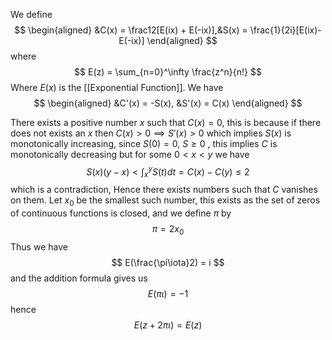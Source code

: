 We define
$$
\begin{aligned}
&C(x) = \frac12[E(ix) + E(-ix)],&S(x) = \frac{1}{2i}[E(ix)-E(-ix)]
\end{aligned}
$$
where 
$$
E(z) = \sum_{n=0}^\infty \frac{z^n}{n!}
$$
Where $E(x)$ is the [[Exponential Function]].
We have
$$
\begin{aligned}
&C'(x) = -S(x), &S'(x) = C(x)
\end{aligned}
$$

There exists a positive number $x$ such that $C(x) = 0$, this is because if there does not exists an $x$ then $C(x)>0\implies S'(x)>0$ which implies $S(x)$ is monotonically increasing, since $S(0) = 0$, $S\ge 0$ , this implies $C$ is monotonically decreasing but for some $0<x<y$ we have
$$
S(x)(y-x)<\int_x^yS(t)dt=C(x)-C(y)\le 2
$$
 which is a contradiction, Hence there exists numbers such that $C$ vanishes on them. Let $x_0$ be the smallest such number, this exists as the set of zeros of continuous functions is closed, and we define $\pi$ by $$ \pi = 2x_0$$
 Thus we have
 $$
 E(\frac{\pi\iota}2) = i
 $$
 and the addition formula gives us 
 $$
 E(\pi\iota) = -1
 $$
 hence 
 $$
 E(z+2\pi\iota) = E(z)
 $$
 